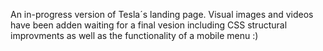 An in-progress version of Tesla´s landing page.
Visual images and videos have been adden waiting for a
final vesion including CSS structural improvments
as well as the functionality of a mobile menu :)
